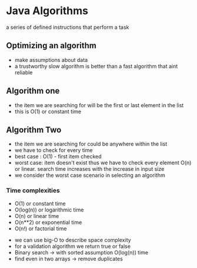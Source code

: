 # Java Algorithms
a series of defined instructions that perform a task

## Optimizing an algorithm
- make assumptions about data
- a trustworthy slow algorithm is better than a fast algorithm that aint reliable
## Algorithm one
- the item we are searching for will be the first or last element in the list
- this is O(1) or constant time
## Algorithm Two
- the item we are searching for could be anywhere within the list
- we have to check for every time
- best case : O(1) - first item checked
- worst case: item doesn't exist thus we have to check every element O(n) or linear. search time increases with the increase in input size
- we consider the worst case scenario in selecting an algorithm

### Time complexities
* O(1) or constant time
* O(log(n)) or logarithmic time
* O(n) or linear time
* O(n**2) or exponential time
* O(n!) or factorial time

- we can use big-O to describe space complexity
- for a validation algorithm we return true or false
- Binary search -> with sorted assumption O(log(n)) time
- find even in two arrays -> remove duplicates

